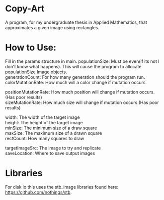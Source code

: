 # Copy-Art
A program, for my undergraduate thesis in Applied Mathematics, that approximates a given image using rectangles.

# How to Use:
Fill in the params structure in main.
populationSize: Must be even(if its not I don't know what happens). This will cause the program to allocate populationSize Image objects.  
generationCount: For how many generation should the program run.  
colorMutationRate: How much will a color change if mutation occurs.  

positionMutationRate: How much position will change if mutation occurs.(Has poor results)  
sizeMutationRate: How much size will change if mutation occurs.(Has poor results)  

width: The width of the target image  
height: The height of the target image  
minSize: The minimum size of a draw square  
maxSize: The maximum size of a drawn square  
rectCount: How many squares to draw  

targetImageSrc: The image to try and replicate  
saveLocation: Where to save output images  

# Libraries
For disk io this uses the stb_image libraries found here: https://github.com/nothings/stb.
